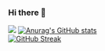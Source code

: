 ### Hi there 👋

<!--
**NohaPepeep/NohaPepeep** is a ✨ _special_ ✨ repository because its `README.md` (this file) appears on your GitHub profile.

Here are some ideas to get you started:

- 🔭 I’m currently working on ...
- 🌱 I’m currently learning ...
- 👯 I’m looking to collaborate on ...
- 🤔 I’m looking for help with ...
- 💬 Ask me about ...
- 📫 How to reach me: ...
- 😄 Pronouns: ...
- ⚡ Fun fact: ...
-->

![](https://komarev.com/ghpvc/?username=nohapepeep)
[![Anurag's GitHub stats](https://github-readme-stats.vercel.app/api?username=nohapepeep&theme=calm)](https://github.com/NohaPepeep/github-readme-stats)
<br>
[![GitHub Streak](https://github-readme-streak-stats.herokuapp.com/?user=nohapepeep&theme=calm)](https://github.com/DenverCoder1/github-readme-streak-stats)
